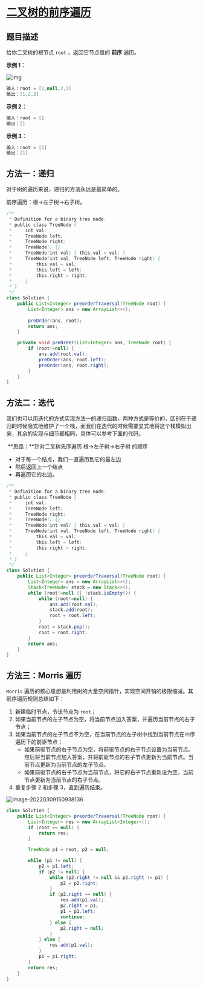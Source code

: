 # [二叉树的前序遍历](https://leetcode-cn.com/problems/binary-tree-preorder-traversal/)

## 题目描述

给你二叉树的根节点 `root` ，返回它节点值的 **前序** 遍历。

 **示例 1：**

![img](https://assets.leetcode.com/uploads/2020/09/15/inorder_1.jpg)

```java
输入：root = [1,null,2,3]
输出：[1,2,3]
```

**示例 2：**

```java
输入：root = []
输出：[]
```

**示例 3：**

```java
输入：root = [1]
输出：[1]
```



## 方法一：递归

对于树的遍历来说，递归的方法永远是最简单的。

前序遍历：根->左子树->右子树。

```java
/**
 * Definition for a binary tree node.
 * public class TreeNode {
 *     int val;
 *     TreeNode left;
 *     TreeNode right;
 *     TreeNode() {}
 *     TreeNode(int val) { this.val = val; }
 *     TreeNode(int val, TreeNode left, TreeNode right) {
 *         this.val = val;
 *         this.left = left;
 *         this.right = right;
 *     }
 * }
 */
class Solution {
    public List<Integer> preorderTraversal(TreeNode root) {
        List<Integer> ans = new ArrayList<>();
        
        preOrder(ans, root);
        return ans;
    }

    private void preOrder(List<Integer> ans, TreeNode root) {
        if (root!=null) {
            ans.add(root.val);
            preOrder(ans, root.left);
            preOrder(ans, root.right);
        }
    }
}
```



## 方法二：迭代

​		我们也可以用迭代的方式实现方法一的递归函数，两种方式是等价的，区别在于递归的时候隐式地维护了一个栈，而我们在迭代的时候需要显式地将这个栈模拟出来，其余的实现与细节都相同，具体可以参考下面的代码。

​		**思路：**针对二叉树先序遍历 根->左子树->右子树 的顺序

- 对于每一个结点，我们一直遍历到它的最左边
- 然后返回上一个结点
- 再遍历它的右边。

```java
/**
 * Definition for a binary tree node.
 * public class TreeNode {
 *     int val;
 *     TreeNode left;
 *     TreeNode right;
 *     TreeNode() {}
 *     TreeNode(int val) { this.val = val; }
 *     TreeNode(int val, TreeNode left, TreeNode right) {
 *         this.val = val;
 *         this.left = left;
 *         this.right = right;
 *     }
 * }
 */
class Solution {
    public List<Integer> preorderTraversal(TreeNode root) {
        List<Integer> ans = new ArrayList<>();
        Stack<TreeNode> stack = new Stack<>();
        while (root!=null || !stack.isEmpty()) {
            while (root!=null) {
                ans.add(root.val);
                stack.add(root);
                root = root.left;
            }
            root = stack.pop();
            root = root.right;
        }
        return ans;
    }
}
```

## 方法三：Morris 遍历

`Morris` 遍历的核心思想是利用树的大量空闲指针，实现空间开销的极限缩减。其前序遍历规则总结如下：

1. 新建临时节点，令该节点为 `root`；
2. 如果当前节点的左子节点为空，将当前节点加入答案，并遍历当前节点的右子节点；
3. 如果当前节点的左子节点不为空，在当前节点的左子树中找到当前节点在中序遍历下的前驱节点：
   - 如果前驱节点的右子节点为空，将前驱节点的右子节点设置为当前节点。然后将当前节点加入答案，并将前驱节点的右子节点更新为当前节点。当前节点更新为当前节点的左子节点。
   - 如果前驱节点的右子节点为当前节点，将它的右子节点重新设为空。当前节点更新为当前节点的右子节点。
4. 重复步骤 2 和步骤 3，直到遍历结束。

![image-20220309150938136](https://gitee.com/yun-xiaojie/blog-image/raw/master/img/image-20220309150938136.png)

```java
class Solution {
    public List<Integer> preorderTraversal(TreeNode root) {
        List<Integer> res = new ArrayList<Integer>();
        if (root == null) {
            return res;
        }

        TreeNode p1 = root, p2 = null;

        while (p1 != null) {
            p2 = p1.left;
            if (p2 != null) {
                while (p2.right != null && p2.right != p1) {
                    p2 = p2.right;
                }
                if (p2.right == null) {
                    res.add(p1.val);
                    p2.right = p1;
                    p1 = p1.left;
                    continue;
                } else {
                    p2.right = null;
                }
            } else {
                res.add(p1.val);
            }
            p1 = p1.right;
        }
        return res;
    }
}
```

